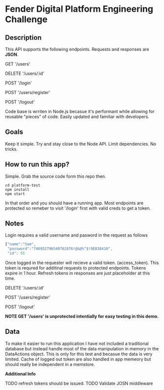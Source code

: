# Fender Digital Platform Engineering Challenge

## Description

This API supports the following endpoints. Requests and responses are **JSON**.

GET '/users'

DELETE '/users/:id'

POST '/login'

POST '/users/register'

POST '/logout'

Code base is wrriten in Node.js becasue it's performant while allowing for reusable "pieces" of code. Easily updated and familiar with developers.

## Goals
Keep it simple. Try and stay close to the Node API. Limit dependencies. No tricks.

## How to run this app?
Simple. Grab the source code form this repo then.
```
cd platform-test
npm install
npm start
```

In that order and you should have a running app. Most endpoints are protected so remeber to visit '/login' first with valid creds to get a token.

## Notes

Login requires a valid username and pasword in the request as follows
```javascript
{"name":"Sam",
 "password":"746952796540762876!@&@%^$!9E038410",
 "id": 55
```

Once logged in the requester will recieve a valid token. (access_token). This token is requred for additinal requests to protected endpoints. Tokens expire in 1 hour. Refresh tokens in responses are just placeholder at this time.

DELETE '/users/:id'

POST '/users/register'

POST '/logout'

**NOTE  GET '/users' is unprotected intentially for easy testing in this demo.**

## Data
To make it easier to run this application I have not included a traditional database but instead handle most of the data manipulation in memory in the DataActions object. This is only for this test and becasue the data is very limited.
Cache of logged out token are also handled in app memeory but should really be independent in a memstore.


**Additional Info**

TODO refresh tokens should be issued.
TODO Validate JOSN middleware


